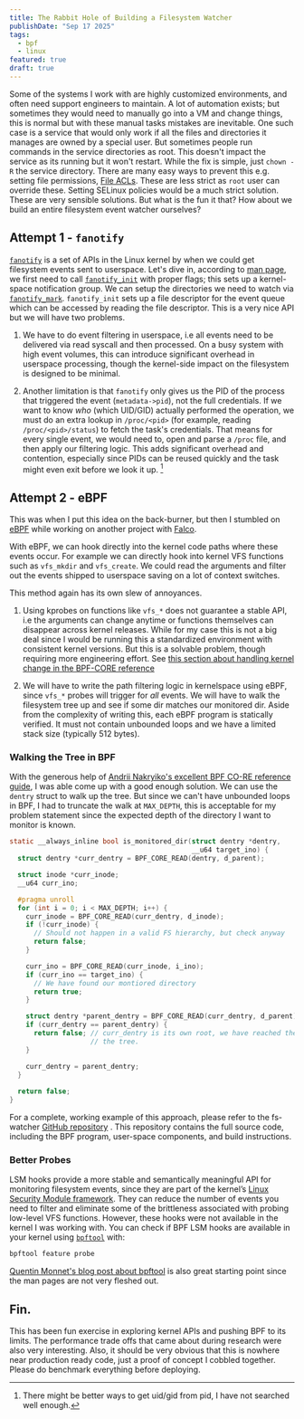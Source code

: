 ```yaml
---
title: The Rabbit Hole of Building a Filesystem Watcher
publishDate: "Sep 17 2025"
tags:
  - bpf
  - linux
featured: true
draft: true
---
```


Some of the systems I work with are highly customized environments, and often need support engineers to maintain.
A lot of automation exists; but sometimes they would need to manually go into a VM and change things, this is normal
but with these manual tasks mistakes are inevitable. One such case is a service that would only work if all the files
and directories it manages are owned by a special user. But sometimes people run commands in the service directories
as root. This doesn't impact the service as its running but it won't restart. While the fix is simple, just `chown -R`
the service directory. There are many easy ways to prevent this e.g. setting file permissions,
[File ACLs](https://linux.die.net/man/1/setfacl). These are less strict as `root`
user can override these. Setting SELinux policies would be a much strict solution. These are very sensible solutions. But what is the fun it that? How about we build an entire filesystem event watcher ourselves?

## Attempt 1 - `fanotify`

[`fanotify`](https://www.man7.org/linux/man-pages/man7/fanotify.7.html) is a set of APIs in the Linux kernel by when we
could get filesystem events sent to userspace. Let's dive in, according to [man page](https://www.man7.org/linux/man-pages/man7/fanotify.7.html),
we first need to call [`fanotify_init`](https://www.man7.org/linux/man-pages/man2/fanotify_init.2.html) with proper flags; this sets up a kernel-space notification group. 
We can setup the directories we need to watch via [`fanotify_mark`](https://www.man7.org/linux/man-pages/man2/fanotify_mark.2.html). 
`fanotify_init` sets up a file descriptor for the event queue which can be accessed by reading the file descriptor. This is a very nice API but we will have two problems.

1. We have to do event filtering in userspace, i.e all events need to be delivered via read syscall and then processed. On a busy system with high event volumes, this can introduce significant overhead in userspace processing, though the kernel-side impact on the filesystem is designed to be minimal.

2. Another limitation is that `fanotify` only gives us the PID of the process that triggered the event (`metadata->pid`),
not the full credentials. If we want to know *who* (which UID/GID) actually performed the operation, we must do an extra
lookup in `/proc/<pid>` (for example, reading `/proc/<pid>/status`) to fetch the task's credentials. That
means for every single event, we would need to, open and parse a `/proc` file, and then apply
our filtering logic. This adds significant overhead and contention, especially since PIDs can be reused
quickly and the task might even exit before we look it up. [^1]

## Attempt 2 - eBPF

This was when I put this idea on the back-burner, but then I stumbled on [eBPF](https://ebpf.io/what-is-ebpf/) while working on another project with [Falco](https://falco.org/).

With eBPF, we can hook directly into the kernel code paths where these events occur.
For example we can directly hook into kernel VFS functions such as  `vfs_mkdir` and `vfs_create`. We could read the arguments and filter out the events shipped to userspace saving
on a lot of context switches.

This method again has its own slew of annoyances.

1. Using kprobes on functions like `vfs_*` does not guarantee a stable API, i.e the arguments can change anytime or functions themselves can disappear across kernel releases. 
While for my case this is not a big deal since I would be running this a standardized environment with consistent kernel
versions. But this is a solvable problem, though requiring more engineering effort.
See [this section about handling kernel change in the BPF-CORE reference](https://nakryiko.com/posts/bpf-core-reference-guide/#dealing-with-kernel-changes-and-feature-detection)

2. We will have to write the path filtering logic in kernelspace using eBPF, since `vfs_*` probes will trigger for *all* events. We will have to walk the filesystem tree up
and see if some dir matches our monitored dir. Aside from the complexity of writing this,
each eBPF program is statically verified. It must not contain unbounded loops and we have a limited stack size (typically 512 bytes).

### Walking the Tree in BPF
With the generous help of [Andrii Nakryiko's excellent BPF CO-RE reference guide](https://nakryiko.com/posts/bpf-core-reference-guide/), I was able come up with a good
enough solution. We can use the `dentry` struct to walk up the tree. But since we can't
have unbounded loops in BPF, I had to truncate the walk at `MAX_DEPTH`, this is acceptable for my problem statement since the expected depth of the directory I want to 
monitor is known.

```c
static __always_inline bool is_monitored_dir(struct dentry *dentry,
                                             __u64 target_ino) {
  struct dentry *curr_dentry = BPF_CORE_READ(dentry, d_parent);

  struct inode *curr_inode;
  __u64 curr_ino;

  #pragma unroll
  for (int i = 0; i < MAX_DEPTH; i++) {
    curr_inode = BPF_CORE_READ(curr_dentry, d_inode);
    if (!curr_inode) {
      // Should not happen in a valid FS hierarchy, but check anyway
      return false;
    }

    curr_ino = BPF_CORE_READ(curr_inode, i_ino);
    if (curr_ino == target_ino) {
      // We have found our montiored directory
      return true;
    }

    struct dentry *parent_dentry = BPF_CORE_READ(curr_dentry, d_parent);
    if (curr_dentry == parent_dentry) {
      return false; // curr_dentry is its own root, we have reached the top of
                    // the tree.
    }

    curr_dentry = parent_dentry;
  }
  
  return false;
}
```

For a complete, working example of this approach, please refer to the fs-watcher [GitHub repository](https://github.com/amandeepsp/fs-watcher)
. This repository contains the full source code, including the BPF program, user-space components, and build instructions.

### Better Probes
LSM hooks provide a more stable and semantically meaningful API for monitoring filesystem events, since they are part of the kernel’s [Linux Security Module framework](https://www.kernel.org/doc/html/latest/security/lsm.html). They can reduce the number of events you need to filter and eliminate some of the brittleness associated with probing low-level VFS functions.
However, these hooks were not available in the kernel I was working with. 
You can check if BPF LSM hooks are available in your kernel using [`bpftool`](https://man.archlinux.org/man/bpftool.8.en) with:

```bash
bpftool feature probe
```

[Quentin Monnet's blog post about bpftool](https://qmonnet.github.io/whirl-offload/2021/09/23/bpftool-features-thread/) is also great starting point since the man pages are not very fleshed out.

## Fin.

This has been fun exercise in exploring kernel APIs and pushing BPF to its limits.
The performance trade offs that came about during research were also very interesting. 
Also, it should be very obvious that this is nowhere near production ready code, just a
proof of concept I cobbled together. Please do benchmark everything before deploying.

[^1]: There might be better ways to get uid/gid from pid, I have not searched well enough.